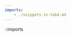 ```yaml
---
imports:
    - ./snippets-in-tab4.md
---
```


<!-- You should see a tree view. This is the Imports.tsx component -->

::imports
